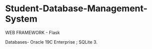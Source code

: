 # Student-Database-Management-System

WEB FRAMEWORK - Flask

Databases- Oracle 19C Enterprise ; SQLite 3.

